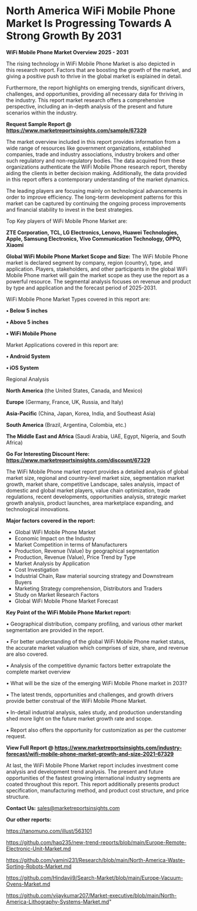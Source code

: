 # North America WiFi Mobile Phone Market Is Progressing Towards A Strong Growth By 2031

<Strong> WiFi Mobile Phone Market Overview 2025 - 2031</strong>

The rising technology in WiFi Mobile Phone Market is also depicted in this research report. Factors that are boosting the growth of the market, and giving a positive push to thrive in the global market is explained in detail.

Furthermore, the report highlights on emerging trends, significant drivers, challenges, and opportunities, providing all necessary data for thriving in the industry. This report market research offers a comprehensive perspective, including an in-depth analysis of the present and future scenarios within the industry.

<strong>Request Sample Report @ <a href=https://www.marketreportsinsights.com/sample/67329>https://www.marketreportsinsights.com/sample/67329</a></strong>

The market overview included in this report provides information from a wide range of resources like government organizations, established companies, trade and industry associations, industry brokers and other such regulatory and non-regulatory bodies. The data acquired from these organizations authenticate the WiFi Mobile Phone research report, thereby aiding the clients in better decision making. Additionally, the data provided in this report offers a contemporary understanding of the market dynamics.

The leading players are focusing mainly on technological advancements in order to improve efficiency. The long-term development patterns for this market can be captured by continuing the ongoing process improvements and financial stability to invest in the best strategies.

Top Key players of WiFi Mobile Phone Market are:

<strong>ZTE Corporation, TCL, LG Electronics, Lenovo, Huawei Technologies, Apple, Samsung Electronics, Vivo Communication Technology, OPPO, Xiaomi</strong>

<strong><b>Global WiFi Mobile Phone Market Scope and Size:</b></strong>
The WiFi Mobile Phone market is declared segment by company, region (country), type, and application. Players, stakeholders, and other participants in the global WiFi Mobile Phone market will gain the market scope as they use the report as a powerful resource. The segmental analysis focuses on revenue and product by type and application and the forecast period of 2025-2031.

WiFi Mobile Phone Market Types covered in this report are:

<strong>• Below 5 inches

• Above 5 inches

• WiFi Mobile Phone</strong>

Market Applications covered in this report are:

<strong>• Android System

• iOS System</strong> 

Regional Analysis

<strong>North America</strong> (the United States, Canada, and Mexico)

<strong>Europe</strong> (Germany, France, UK, Russia, and Italy)

<strong>Asia-Pacific</strong> (China, Japan, Korea, India, and Southeast Asia)

<strong>South America</strong> (Brazil, Argentina, Colombia, etc.)

<strong>The Middle East and Africa</strong> (Saudi Arabia, UAE, Egypt, Nigeria, and South Africa)

<strong>Go For Interesting Discount Here: <a href=https://www.marketreportsinsights.com/discount/67329>https://www.marketreportsinsights.com/discount/67329</a></strong>

The WiFi Mobile Phone market report provides a detailed analysis of global market size, regional and country-level market size, segmentation market growth, market share, competitive Landscape, sales analysis, impact of domestic and global market players, value chain optimization, trade regulations, recent developments, opportunities analysis, strategic market growth analysis, product launches, area marketplace expanding, and technological innovations.

<strong><b>Major factors covered in the report:</b></strong>
<ul>
  <li>Global WiFi Mobile Phone Market </li>
  <li>Economic Impact on the Industry</li>
  <li>Market Competition in terms of Manufacturers</li>
  <li>Production, Revenue (Value) by geographical segmentation</li>
  <li>Production, Revenue (Value), Price Trend by Type</li>
  <li>Market Analysis by Application</li>
  <li>Cost Investigation</li>
  <li>Industrial Chain, Raw material sourcing strategy and Downstream Buyers</li>
  <li>Marketing Strategy comprehension, Distributors and Traders</li>
  <li>Study on Market Research Factors</li>
  <li>Global WiFi Mobile Phone Market Forecast</li>
</ul>

<strong><b>Key Point of the WiFi Mobile Phone Market report:</b></strong>

• Geographical distribution, company profiling, and various other market segmentation are provided in the report.

• For better understanding of the global WiFi Mobile Phone market status, the accurate market valuation which comprises of size, share, and revenue are also covered.

• Analysis of the competitive dynamic factors better extrapolate the complete market overview

• What will be the size of the emerging WiFi Mobile Phone market in 2031?

• The latest trends, opportunities and challenges, and growth drivers provide better construal of the WiFi Mobile Phone Market.

• In-detail industrial analysis, sales study, and production understanding shed more light on the future market growth rate and scope.

• Report also offers the opportunity for customization as per the customer request.

<strong><b>View Full Report @ <a href=https://www.marketreportsinsights.com/industry-forecast/wifi-mobile-phone-market-growth-and-size-2021-67329>https://www.marketreportsinsights.com/industry-forecast/wifi-mobile-phone-market-growth-and-size-2021-67329</a></b></strong>


At last, the WiFi Mobile Phone Market report includes investment come analysis and development trend analysis. The present and future opportunities of the fastest growing international industry segments are coated throughout this report. This report additionally presents product specification, manufacturing method, and product cost structure, and price structure.

<strong>Contact Us:</strong>
sales@marketreportsinsights.com

<strong>Our other reports:</strong>

<a href=https://tanomuno.com/illust/563101>https://tanomuno.com/illust/563101</a>

<a href=https://github.com/haq235/new-trend-reports/blob/main/Europe-Remote-Electronic-Unit-Market.md>https://github.com/haq235/new-trend-reports/blob/main/Europe-Remote-Electronic-Unit-Market.md</a>

<a href=https://github.com/yamini231/Research/blob/main/North-America-Waste-Sorting-Robots-Market.md>https://github.com/yamini231/Research/blob/main/North-America-Waste-Sorting-Robots-Market.md</a>

<a href=https://github.com/Hindavii9/Search-Market/blob/main/Europe-Vacuum-Ovens-Market.md>https://github.com/Hindavii9/Search-Market/blob/main/Europe-Vacuum-Ovens-Market.md</a>

<a href=https://github.com/vijaykumar207/Market-executive/blob/main/North-America-Lithography-Systems-Market.md>https://github.com/vijaykumar207/Market-executive/blob/main/North-America-Lithography-Systems-Market.md</a>"

